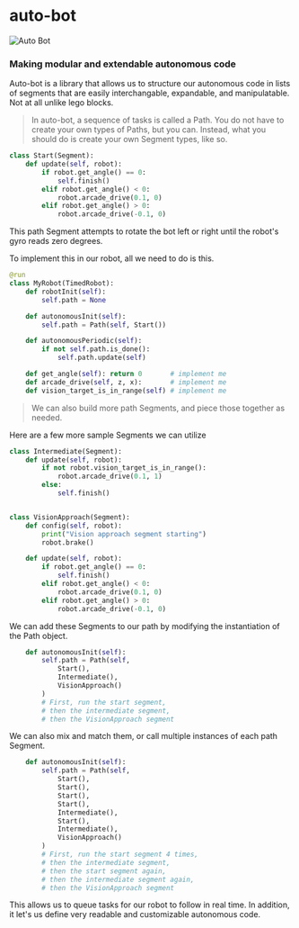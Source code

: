 # auto-bot


![Auto Bot](../auto-bot-large.gif)

### Making modular and extendable autonomous code

Auto-bot is a library that allows us to structure our autonomous code in lists of segments that are easily interchangable, expandable, and manipulatable. Not at all unlike lego blocks.

> In auto-bot, a sequence of tasks is called a Path. You do not have to create your own types of Paths, but you can. Instead, what you should do is create your own Segment types, like so.

```python
class Start(Segment):
    def update(self, robot):
        if robot.get_angle() == 0:
            self.finish()
        elif robot.get_angle() < 0:
            robot.arcade_drive(0.1, 0)
        elif robot.get_angle() > 0:
            robot.arcade_drive(-0.1, 0)
```

This path Segment attempts to rotate the bot left or right until the robot's gyro reads zero degrees.

To implement this in our robot, all we need to do is this.


```python
@run
class MyRobot(TimedRobot):
    def robotInit(self):
        self.path = None

    def autonomousInit(self):
        self.path = Path(self, Start())

    def autonomousPeriodic(self):
        if not self.path.is_done():
            self.path.update(self)

    def get_angle(self): return 0       # implement me
    def arcade_drive(self, z, x):       # implement me
    def vision_target_is_in_range(self) # implement me
```


> We can also build more path Segments, and piece those together as needed.

Here are a few more sample Segments we can utilize

```python
class Intermediate(Segment):
    def update(self, robot):
        if not robot.vision_target_is_in_range():
            robot.arcade_drive(0.1, 1)
        else:
            self.finish()


class VisionApproach(Segment):
    def config(self, robot):
        print("Vision approach segment starting")
        robot.brake()

    def update(self, robot):
        if robot.get_angle() == 0:
            self.finish()
        elif robot.get_angle() < 0:
            robot.arcade_drive(0.1, 0)
        elif robot.get_angle() > 0:
            robot.arcade_drive(-0.1, 0)
```

We can add these Segments to our path by modifying the instantiation of the Path object.

```python
    def autonomousInit(self):
        self.path = Path(self,
            Start(),
            Intermediate(),
            VisionApproach()
        ) 
        # First, run the start segment, 
        # then the intermediate segment,
        # then the VisionApproach segment
```

We can also mix and match them, or call multiple instances of each path Segment.

```python
    def autonomousInit(self):
        self.path = Path(self,
            Start(),
            Start(),
            Start(),
            Start(),
            Intermediate(),
            Start(),
            Intermediate(),
            VisionApproach()
        ) 
        # First, run the start segment 4 times, 
        # then the intermediate segment,
        # then the start segment again,
        # then the intermediate segment again,
        # then the VisionApproach segment
```

This allows us to queue tasks for our robot to follow in real time. In addition, it let's us define very readable and customizable autonomous code.